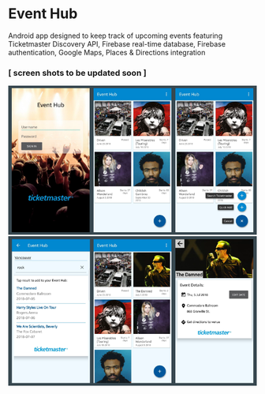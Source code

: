 # Event Hub
Android app designed to keep track of upcoming events featuring Ticketmaster Discovery API, Firebase real-time database, Firebase authentication, Google Maps, Places & Directions integration

### [ screen shots to be updated soon ]


![Screenshot1](https://github.com/ddiiorio/event-hub/blob/master/app/src/screen-grabs-1.PNG)
![Screenshot2](https://github.com/ddiiorio/event-hub/blob/master/app/src/screen-grabs-2.PNG)
